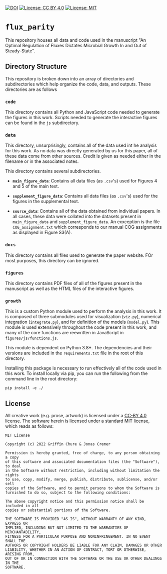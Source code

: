 [![DOI](https://zenodo.org/badge/332829576.svg)](https://zenodo.org/badge/latestdoi/332829576)
[![License: CC BY 4.0](https://licensebuttons.net/l/by/4.0/80x15.png)](https://creativecommons.org/licenses/by/4.0/)
[![License: MIT](https://img.shields.io/badge/License-MIT-yellow.svg)](https://opensource.org/licenses/MIT)
# `flux_parity`
This repository houses all data and code used in the manuscript "An Optimal Regulation 
of Fluxes Dictates Microbial Growth In and Out of Steady-State".

## Directory Structure
This repository is broken down into an array of directories and subdirectories
which help organize the code, data, and outputs. These directories are as follows

### `code`
This directory contains all Python and JavaScript code needed to generate the figures 
in this work. Scripts needed to generate the interactive figures  can be found in 
the `js` subdirectory. 

### `data`
This directory, unsurprisingly, contains all of the data used int he analysis 
for this work. As no data was directly generated by us for this paper, all of 
these data come from other sources. Credit is given as needed either in the 
filename or in the associated notes. 

This directory contains several subdirectories. 
* **`main_figure_data`**: Contains all data files (as `.csv`'s) used for Figures 
4 and 5 of the main text.

* **`supplement_figure_data`**: Contains all data files (as `.csv`'s) used for the figures 
in the supplemental text.

* **`source_data`**: Contains all of the data obtained from individual papers.
In all cases, these data were collated into the datasets present in 
`main_figure_data` and `supplement_figure_data`.  An exxception is the file 
`COG_assignment.txt` which corresponds to our manual COG assignments as 
displayed in Figure S3(A). 

### `docs`
This directory contains all files used to generate the paper website. FOr most 
purposes, this directory can be ignored. 

### `figures`
This directory contains PDF files of all of the figures present in the manuscript
as well as the HTML files of the interactive figures.

### `growth`
This is a custom Python module used to perform the analysis in this work. It 
is composed of three submodules used for visualization (`viz.py`), numerical 
integration (`integrate.py`), and for definition of the models (`model.py`). 
This module is used extensively throughout the code present in this work, and many
of the core functions are reewritten in JavaScript in `figures/js/functions.js`. 

This module is dependent on Python 3.8+. The dependencies and their versions are 
included in the `requirements.txt` file in the root of this directory. 


Installing this package is necessary to run effectively all of the code used in 
this work. To install locally via pip, you can run the following from the command 
line in the root directory:

```
pip install -e ./
```

## License
All creative work (e.g. prose, artwork) is licensed under a [CC-BY 4.0](https://creativecommons.org/licenses/by/4.0/) license.
The software herein is licensed under a standard MIT license, which reads as
follows:

```
MIT License

Copyright (c) 2022 Griffin Chure & Jonas Cremer

Permission is hereby granted, free of charge, to any person obtaining a copy
of this software and associated documentation files (the "Software"), to deal
in the Software without restriction, including without limitation the rights
to use, copy, modify, merge, publish, distribute, sublicense, and/or sell
copies of the Software, and to permit persons to whom the Software is
furnished to do so, subject to the following conditions:

The above copyright notice and this permission notice shall be included in all
copies or substantial portions of the Software.

THE SOFTWARE IS PROVIDED "AS IS", WITHOUT WARRANTY OF ANY KIND, EXPRESS OR
IMPLIED, INCLUDING BUT NOT LIMITED TO THE WARRANTIES OF MERCHANTABILITY,
FITNESS FOR A PARTICULAR PURPOSE AND NONINFRINGEMENT. IN NO EVENT SHALL THE
AUTHORS OR COPYRIGHT HOLDERS BE LIABLE FOR ANY CLAIM, DAMAGES OR OTHER
LIABILITY, WHETHER IN AN ACTION OF CONTRACT, TORT OR OTHERWISE, ARISING FROM,
OUT OF OR IN CONNECTION WITH THE SOFTWARE OR THE USE OR OTHER DEALINGS IN THE
SOFTWARE.
```